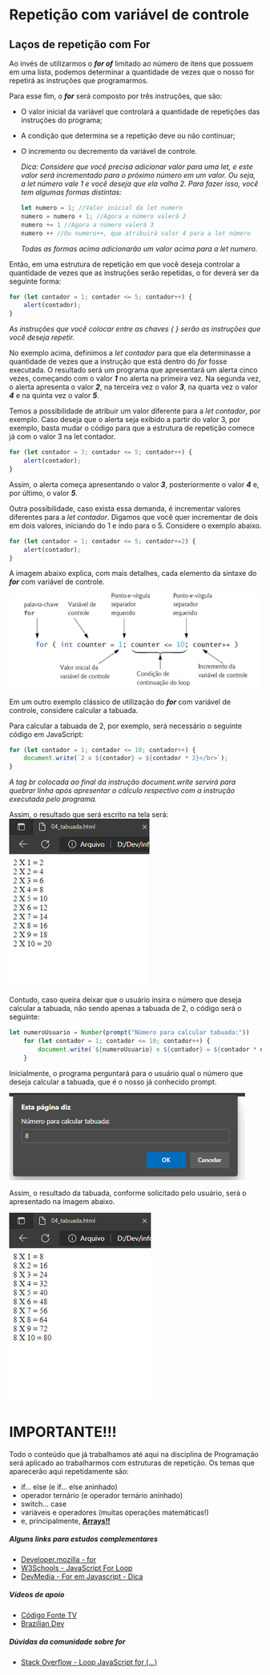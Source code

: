 # Repetição com variável de controle
## Laços de repetição com For

Ao invés de utilizarmos o ***for of*** limitado ao número de itens que possuem em uma lista, podemos determinar a quantidade de vezes que o nosso for repetirá as instruções que programarmos.

Para esse fim, o ***for*** será composto por três instruções, que são:
* O valor inicial da variável que controlará a quantidade de repetições das instruções do programa;
* A condição que determina se a repetição deve ou não continuar;
* O incremento ou decremento da variável de controle.

    *Dica: Considere que você precisa adicionar valor para uma let, e este valor será incrementado para o próximo número em um valor. Ou seja, a let número vale 1 e você deseja que ela valha 2. Para fazer isso, você tem algumas formas distintas:*
    ```javascript
    let numero = 1; //Valor inicial da let numero
    numero = numero + 1; //Agora a número valerá 2
    numero += 1 //Agora a número valerá 3
    numero ++ //Ou numero++, que atribuirá valor 4 para a let número
    ```
    *Todas as formas acima adicionarão um valor acima para a let numero.*

Então, em uma estrutura de repetição em que você deseja controlar a quantidade de vezes que as instruções serão repetidas, o for deverá ser da seguinte forma:
```javascript
for (let contador = 1; contador <= 5; contador++) {
    alert(contador);
}
```
   *As instruções que você colocar entre as chaves { } serão as instruções que você deseja repetir.*

No exemplo acima, definimos a *let contador* para que ela determinasse a quantidade de vezes que a instrução que está dentro do *for* fosse executada. O resultado será um programa que apresentará um alerta cinco vezes, começando com o valor ***1*** no alerta na primeira vez. Na segunda vez, o alerta apresenta o valor ***2***, na terceira vez o valor ***3***, na quarta vez o valor ***4*** e na quinta vez o valor ***5***.

Temos a possibilidade de atribuir um valor diferente para a *let contador*, por exemplo. Caso deseja que o alerta seja exibido a partir do valor 3, por exemplo, basta mudar o código para que a estrutura de repetição comece já com o valor 3 na let contador.
```javascript
for (let contador = 3; contador <= 5; contador++) {
    alert(contador);
}
```
Assim, o alerta começa apresentando o valor ***3***, posteriormente o valor ***4*** e, por último, o valor ***5***.

Outra possibilidade, caso exista essa demanda, é incrementar valores diferentes para a *let contador*. Digamos que você quer incrementar de dois em dois valores, iniciando do 1 e indo para o 5. Considere o exemplo abaixo.
```javascript
for (let contador = 1; contador <= 5; contador+=2) {
    alert(contador);
}
```

A imagem abaixo explica, com mais detalhes, cada elemento da sintaxe do ***for*** com variável de controle.


![estruturaFor](estruturaFor.png)

Em um outro exemplo clássico de utilização do ***for*** com variável de controle, considere calcular a tabuada.

Para calcular a tabuada de 2, por exemplo, será necessário o seguinte código em JavaScript:
```javascript
for (let contador = 1; contador <= 10; contador++) {
    document.write(`2 x ${contador} = ${contador * 2}</br>`);
}
```
   *A tag br colocada ao final da instrução document.write servirá para quebrar linha após apresentar o cálculo respectivo com a instrução executada pelo programa.*

Assim, o resultado que será escrito na tela será:
![tabuadaDe2](tabuadaDe2.png)

Contudo, caso queira deixar que o usuário insira o número que deseja calcular a tabuada, não sendo apenas a tabuada de 2, o código será o seguinte:
```javascript
let numeroUsuario = Number(prompt("Número para calcular tabuada:"))
    for (let contador = 1; contador <= 10; contador++) {
        document.write(`${numeroUsuario} x ${contador} = ${contador * numeroUsuario}</br>`)
    }
```
Inicialmente, o programa perguntará para o usuário qual o número que deseja calcular a tabuada, que é o nosso já conhecido prompt.

![tabuadaDoUsuario](tabuadaDoUsuario.png)

Assim, o resultado da tabuada, conforme solicitado pelo usuário, será o apresentado na imagem abaixo.

![TabuadaDoUsuarioResultado](tabuadaDoUsuarioResultado.png)

# IMPORTANTE!!!

Todo o conteúdo que já trabalhamos até aqui na disciplina de Programação será aplicado ao trabalharmos com estruturas de repetição.
Os temas que aparecerão aqui repetidamente são:
* if... else (e if... else aninhado)
* operador ternário (e operador ternário aninhado)
* switch... case
* variáveis e operadores (muitas operações matemáticas!)
* e, principalmente, [**Arrays!!**](https://github.com/ldmfabio/1INFOs-vetores)

##### Alguns links para estudos complementares

* [Developer.mozilla - for](https://developer.mozilla.org/pt-BR/docs/Web/JavaScript/Reference/Statements/for)
* [W3Schools - JavaScript For Loop](https://www.w3schools.com/js/js_loop_for.asp)
* [DevMedia - For em Javascript - Dica](https://www.devmedia.com.br/for-em-javascript-dica/28554)

##### Vídeos de apoio
* [Código Fonte TV](https://youtu.be/NfHVPEzo5Ik)
* [Brazilian Dev](https://www.youtube.com/watch?v=HJcZKxd-Uas)

##### Dúvidas da comunidade sobre ***for***
* [Stack Overflow - Loop JavaScript for (...)](https://pt.stackoverflow.com/questions/403105/loop-javascript-for)